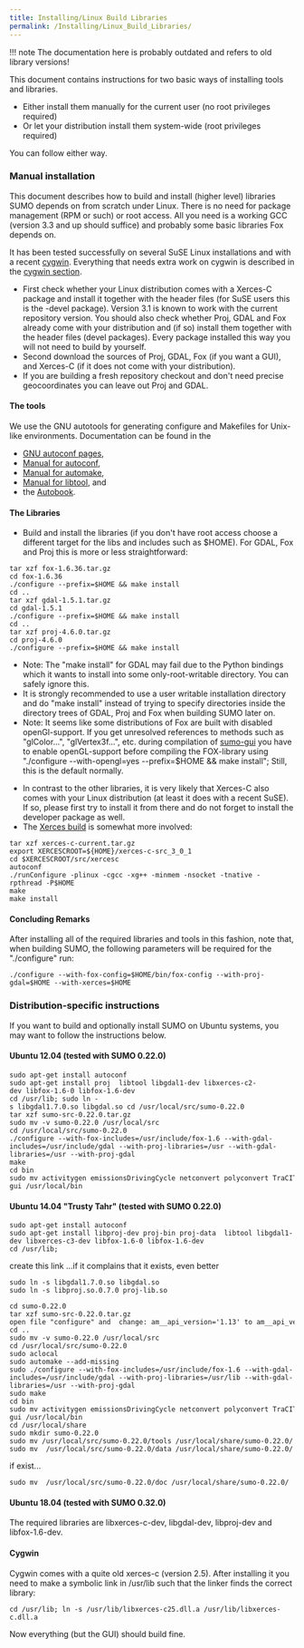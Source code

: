 ```yaml
---
title: Installing/Linux Build Libraries
permalink: /Installing/Linux_Build_Libraries/
---
```


!!! note
    The documentation here is probably outdated and refers to old library versions!

This document contains instructions for two basic ways of installing
tools and libraries.

- Either install them manually for the current user (no root
  privileges required)
- Or let your distribution install them system-wide (root privileges
  required)

You can follow either way.

### Manual installation

This document describes how to build and install (higher level)
libraries SUMO depends on from scratch under Linux. There is no need for
package management (RPM or such) or root access. All you need is a
working GCC (version 3.3 and up should suffice) and probably some basic
libraries Fox depends on.

It has been tested successfully on several SuSE Linux installations and
with a recent [cygwin](http://www.cygwin.org). Everything that needs
extra work on cygwin is described in the [cygwin
section](#cygwin).

- First check whether your Linux distribution comes with a Xerces-C
  package and install it together with the header files (for SuSE
  users this is the -devel package). Version 3.1 is known to work with
  the current repository version. You should also check whether Proj,
  GDAL and Fox already come with your distribution and (if so) install
  them together with the header files (devel packages). Every package
  installed this way you will not need to build by yourself.
- Second download the sources of Proj, GDAL, Fox (if you want a GUI),
  and Xerces-C (if it does not come with your distribution).
- If you are building a fresh repository checkout and don't need
  precise geocoordinates you can leave out Proj and GDAL.

#### The tools

We use the GNU autotools for generating configure and Makefiles for
Unix-like environments. Documentation can be found in the

- [GNU autoconf pages](http://www.gnu.org/software/autoconf/),
- [Manual for autoconf](http://www.gnu.org/software/autoconf/manual/),
- [Manual for
  automake](https://www.gnu.org/software/automake/),
- [Manual for
  libtool](https://www.gnu.org/software/libtool/manual/libtool.html), and
- the
  [Autobook](http://sources.redhat.com/autobook/autobook/autobook_toc.html).

#### The Libraries

- Build and install the libraries (if you don't have root access
  choose a different target for the libs and includes such as $HOME).
  For GDAL, Fox and Proj this is more or less straightforward:

```
tar xzf fox-1.6.36.tar.gz
cd fox-1.6.36
./configure --prefix=$HOME && make install
cd ..
tar xzf gdal-1.5.1.tar.gz
cd gdal-1.5.1
./configure --prefix=$HOME && make install
cd ..
tar xzf proj-4.6.0.tar.gz
cd proj-4.6.0
./configure --prefix=$HOME && make install
```

- Note: The "make install" for GDAL may fail due to the Python
  bindings which it wants to install into some only-root-writable
  directory. You can safely ignore this.
- It is strongly recommended to use a user writable installation
  directory and do "make install" instead of trying to specify
  directories inside the directory trees of GDAL, Proj and Fox when
  building SUMO later on.
- Note: It seems like some distributions of Fox are built with
  disabled openGl-support. If you get unresolved references to methods
  such as "glColor...", "glVertex3f...", etc. during compilation of
  [sumo-gui](../sumo-gui.md) you have to enable openGL-support
  before compiling the FOX-library using "./configure
  --with-opengl=yes --prefix=$HOME && make install"; Still, this is
  the default normally.

<!-- end list -->

- In contrast to the other libraries, it is very likely that Xerces-C
  also comes with your Linux distribution (at least it does with a
  recent SuSE). If so, please first try to install it from there and
  do not forget to install the developer package as well.
- The [Xerces
  build](http://xerces.apache.org/xerces-c/build-3.html) is
  somewhat more involved:

```
tar xzf xerces-c-current.tar.gz
export XERCESCROOT=${HOME}/xerces-c-src_3_0_1
cd $XERCESCROOT/src/xercesc
autoconf
./runConfigure -plinux -cgcc -xg++ -minmem -nsocket -tnative -rpthread -P$HOME
make
make install
```

#### Concluding Remarks

After installing all of the required libraries and tools in this
fashion, note that, when building SUMO, the following parameters will be
required for the "./configure" run:

```
./configure --with-fox-config=$HOME/bin/fox-config --with-proj-gdal=$HOME --with-xerces=$HOME
```

### Distribution-specific instructions

If you want to build and optionally install SUMO on Ubuntu systems, you
may want to follow the instructions below.

#### Ubuntu 12.04 (tested with SUMO 0.22.0)

```
sudo apt-get install autoconf
sudo apt-get install proj  libtool libgdal1-dev libxerces-c2-dev libfox-1.6-0 libfox-1.6-dev
cd /usr/lib; sudo ln -s libgdal1.7.0.so libgdal.so cd /usr/local/src/sumo-0.22.0
tar xzf sumo-src-0.22.0.tar.gz
sudo mv -v sumo-0.22.0 /usr/local/src
cd /usr/local/src/sumo-0.22.0
./configure --with-fox-includes=/usr/include/fox-1.6 --with-gdal-includes=/usr/include/gdal --with-proj-libraries=/usr --with-gdal-libraries=/usr --with-proj-gdal
make
cd bin
sudo mv activitygen emissionsDrivingCycle netconvert polyconvert TraCITestClient dfrouter emissionsMap netgenerate  sumo duarouter jtrrouter od2trips sumo-gui /usr/local/bin
```

#### Ubuntu 14.04 "Trusty Tahr" (tested with SUMO 0.22.0)

```
sudo apt-get install autoconf
sudo apt-get install libproj-dev proj-bin proj-data  libtool libgdal1-dev libxerces-c3-dev libfox-1.6-0 libfox-1.6-dev
cd /usr/lib;
```

create this link ...if it complains that it exists, even better

```
sudo ln -s libgdal1.7.0.so libgdal.so
sudo ln -s libproj.so.0.7.0 proj-lib.so
```

```
cd sumo-0.22.0
tar xzf sumo-src-0.22.0.tar.gz
open file "configure" and  change: am__api_version='1.13' to am__api_version='1.14'
cd ..
sudo mv -v sumo-0.22.0 /usr/local/src
cd /usr/local/src/sumo-0.22.0
sudo aclocal
sudo automake --add-missing
sudo ./configure --with-fox-includes=/usr/include/fox-1.6 --with-gdal-includes=/usr/include/gdal --with-proj-libraries=/usr/lib --with-gdal-libraries=/usr --with-proj-gdal
sudo make
cd bin
sudo mv activitygen emissionsDrivingCycle netconvert polyconvert TraCITestClient dfrouter emissionsMap netgenerate  sumo duarouter jtrrouter od2trips sumo-gui /usr/local/bin
cd /usr/local/share
sudo mkdir sumo-0.22.0
sudo mv /usr/local/src/sumo-0.22.0/tools /usr/local/share/sumo-0.22.0/
sudo mv  /usr/local/src/sumo-0.22.0/data /usr/local/share/sumo-0.22.0/
```

if exist...

```
sudo mv  /usr/local/src/sumo-0.22.0/doc /usr/local/share/sumo-0.22.0/
```

#### Ubuntu 18.04 (tested with SUMO 0.32.0)

The required libraries are libxerces-c-dev, libgdal-dev, libproj-dev and
libfox-1.6-dev.

#### Cygwin

Cygwin comes with a quite old xerces-c (version 2.5). After installing
it you need to make a symbolic link in /usr/lib such that the linker
finds the correct library:

```
cd /usr/lib; ln -s /usr/lib/libxerces-c25.dll.a /usr/lib/libxerces-c.dll.a
```

Now everything (but the GUI) should build fine.
